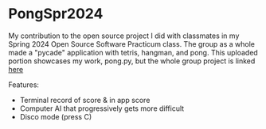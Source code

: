 # PongSpr2024
My contribution to the open source project I did with classmates in my Spring 2024 Open Source Software Practicum class. The group as a whole made a "pycade" application with tetris, hangman, and pong. This uploaded portion showcases my work, pong.py, but the whole group project is linked [here](https://github.com/RudyTaba1/PyCade)

Features:
  - Terminal record of score & in app score
  - Computer AI that progressively gets more difficult
  - Disco mode (press C)
